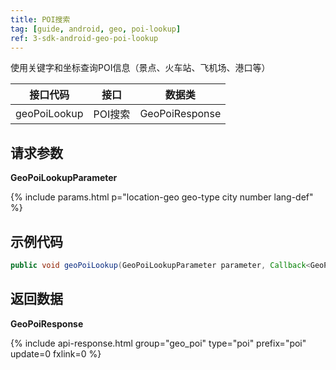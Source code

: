 ```yaml
---
title: POI搜索
tag: [guide, android, geo, poi-lookup]
ref: 3-sdk-android-geo-poi-lookup
---
```


使用关键字和坐标查询POI信息（景点、火车站、飞机场、港口等）

| 接口代码| 接口            | 数据类     |
| ----------- | --------------- | ---------- |
| geoPoiLookup| POI搜索  | GeoPoiResponse |

## 请求参数

**GeoPoiLookupParameter**

{% include params.html p="location-geo geo-type city number lang-def" %}

## 示例代码

```java
public void geoPoiLookup(GeoPoiLookupParameter parameter, Callback<GeoPoiResponse> callback);
```

## 返回数据

**GeoPoiResponse**


{% include api-response.html group="geo_poi" type="poi" prefix="poi" update=0 fxlink=0 %}

<!-- | 属性       | 说明     | 示例值          |
| ---------- | -------- | --------------- |
| getCode    | 参考[状态码](/docs/resource/status-code/)  | 200 |
| getPoi | 城市数据 | List&lt;Location&gt; |
| getRefer         | Refer 数据来源以及数据授权 | Refer  |


**Refer**

| 属性        | 说明        | 类型                | 示例值        |
| ---------- | ----------- | ------------------ | ------------ |
| getSources | 原始数据来源  | List&lt;String&gt; | QWeather     |
| getLicense | 使用许可      | List&lt;String&gt; | QWeather Developers License |


**Location**

| 属性         | 说明                                                              | 示例值    |
| ------------ | ----------------------------------------------------------------- | --------- |
| getName      | Poi名称                                                           | 北京动物园    |
| getId        | PoiID                                                             | 10101020006A |
| getLon       | Poi经度                                                           | 116.33000  |
| getLat       | Poi纬度                                                           | 39.93000 |
| getAdm2      | 该Poi的上级行政区划名称                                           | 北京    |
| getAdm1      | 该Poi所属一级行政区域                                             | 北京    |
| getCountry   | 该Poi所属国家名称                                                 | 中国      |
| getTz        | 该Poi所在时区                                                     | Asia/Shanghai    |
| getUtcOffset | 该Poi目前与UTC时间偏移的小时数                                    | +08:00    |
| getIsDst     | 该Poi是否当前处于夏令时,1 表示当前处于夏令时,0 表示当前不是夏令时 | 0         |
| getType      | 该Poi的属性                                                       | scenic      |
| getRank      | 地区评分                                                          | 10        |
| getFxLink    | 该Poi的天气预报网页链接                                             | https://www.qweather.com |
 -->
